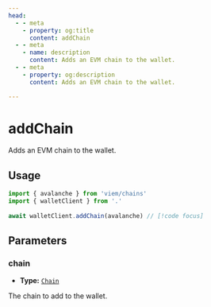 ```yaml
---
head:
  - - meta
    - property: og:title
      content: addChain
  - - meta
    - name: description
      content: Adds an EVM chain to the wallet.
  - - meta
    - property: og:description
      content: Adds an EVM chain to the wallet.

---
```


# addChain

Adds an EVM chain to the wallet.

## Usage

```ts
import { avalanche } from 'viem/chains'
import { walletClient } from '.'
 
await walletClient.addChain(avalanche) // [!code focus]
```

## Parameters

### chain

- **Type:** [`Chain`](/docs/glossary/types#chain)

The chain to add to the wallet.

